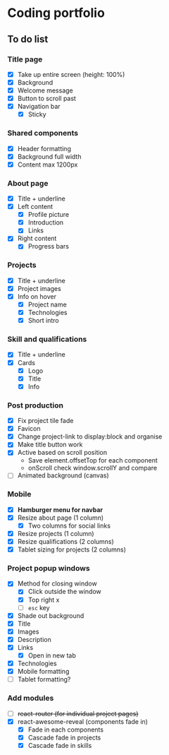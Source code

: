 # Coding portfolio

## To do list

### Title page

- [x] Take up entire screen (height: 100%)
- [x] Background
- [x] Welcome message
- [x] Button to scroll past
- [x] Navigation bar
  - [x] Sticky

### Shared components

- [x] Header formatting
- [x] Background full width
- [x] Content max 1200px

### About page

- [x] Title + underline
- [x] Left content
  - [x] Profile picture
  - [x] Introduction
  - [x] Links
- [x] Right content
  - [x] Progress bars

### Projects

- [x] Title + underline
- [x] Project images
- [x] Info on hover
  - [x] Project name
  - [x] Technologies
  - [x] Short intro

### Skill and qualifications

- [x] Title + underline
- [x] Cards
  - [x] Logo
  - [x] Title
  - [x] Info

### Post production

- [x] Fix project tile fade
- [x] Favicon
- [x] Change project-link to display:block and organise
- [x] Make title button work
- [x] Active based on scroll position
  - Save element.offsetTop for each component
  - onScroll check window.scrollY and compare
- [ ] Animated background (canvas)

### Mobile

- [x] **Hamburger menu for navbar**
- [x] Resize about page (1 column)
  - [x] Two columns for social links
- [x] Resize projects (1 column)
- [x] Resize qualifications (2 columns)
- [x] Tablet sizing for projects (2 columns)

### Project popup windows

- [x] Method for closing window
  - [x] Click outside the window
  - [x] Top right x
  - [ ] `esc` key
- [x] Shade out background
- [x] Title
- [x] Images
- [x] Description
- [x] Links
  - [x] Open in new tab
- [x] Technologies
- [x] Mobile formatting
- [ ] Tablet formatting?

### Add modules

- [ ] ~~react-router (for individual project pages)~~
- [x] react-awesome-reveal (components fade in)
  - [x] Fade in each components
  - [x] Cascade fade in projects
  - [x] Cascade fade in skills
